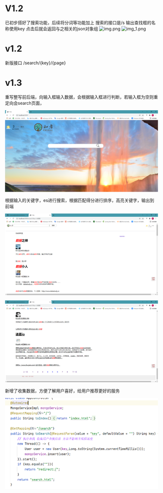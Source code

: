 # V1.2

已初步搭好了搜索功能，后续将分词等功能加上
搜索的接口是/s
输出查找框的名称使用key
点击后就会返回与之相关的json对象组
![img.png](img.png)
![img_1.png](img_1.png)

# v1.2

新版接口 /search/{key}/{page}

# v1.3

重写整写前后端，向输入框输入数据，会根据输入框进行判断，若输入框为空则重定向会search页面，

![image-20211203003318730](readme.assets/image-20211203003318730.png)

根据输入的关键字，es进行搜索，根据匹配得分进行排序，高亮关键字，输出到前端

![image-20211203035516888](readme.assets/image-20211203035516888.png)

![image-20211203035532433](readme.assets/image-20211203035532433.png)

新增了收集数据，方便了解用户喜好，给用户推荐更好的服务

![image-20211203045540847](readme.assets/image-20211203045540847.png)

